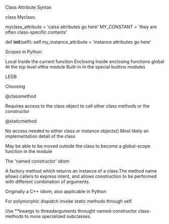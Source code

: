 Class Attribute Syntax

class Myclass:

myclass_attribute = 'calss attributes go here'
MY_CONSTANT = 'they are often class-specific contants'

def __init__(self):
    self.my_instance_attribute = 'instance attributes go here'


Scopes in Python

Local Inside the current function
Enclosing Inside enclosing functions
global At the top level ofthe module
Built-in In the special builtins modules

LEGB

Choosing

@classmethod

Requires access to the class object to call other class methods or the constructor

@staticmethod

No access needed to either class or instance objects()
Most likely an implementation detail of the class

May be able to be moved outside the class to become a global-scope function in the module


The 'named constructor' idiom

A factory method which returns an instance of a class.The method name allows callers to express intent, and allows construction to be performed with different combination of arguments.

Originally a C++ idiom, also applicable in Python

For polymorphic dispatch invoke static methods through self.

Use **kwargs to threadarguments throught named-constructor class-methods to more specialized subclasses.




